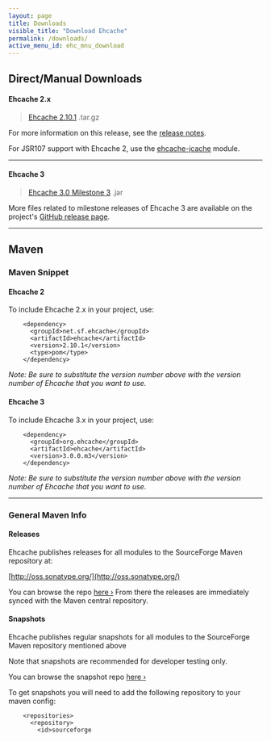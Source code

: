 ```yaml
---
layout: page
title: Downloads
visible_title: "Download Ehcache"
permalink: /downloads/
active_menu_id: ehc_mnu_download
---
```


## Direct/Manual Downloads


#### Ehcache 2.x

> [Ehcache 2.10.1](http://d2zwv9pap9ylyd.cloudfront.net/ehcache-2.10.1-distribution.tar.gz)  .tar.gz


For more information on this release, see the [release notes](http://www.terracotta.org/confluence/display/release/Home).

For JSR107 support with Ehcache 2, use the [ehcache-jcache](https://github.com/ehcache/ehcache-jcache/releases) module.

---

#### Ehcache 3

> [Ehcache 3.0 Milestone 3](https://github.com/ehcache/ehcache3/releases/download/v3.0.0.m3/ehcache-3.0.0.m3.jar) .jar

More files related to milestone releases of Ehcache 3 are available on the project's [GitHub release page](https://github.com/ehcache/ehcache3/releases).

---


## Maven

### Maven Snippet

#### Ehcache 2

To include Ehcache 2.x in your project, use:

<pre class="prettyprint highlight"><code class="language-xml" data-lang="xml">    &lt;dependency&gt;
      &lt;groupId&gt;net.sf.ehcache&lt;/groupId&gt;
      &lt;artifactId&gt;ehcache&lt;/artifactId&gt;
      &lt;version&gt;2.10.1&lt;/version&gt;
      &lt;type&gt;pom&lt;/type&gt;
    &lt;/dependency&gt;
</code></pre>

_Note: Be sure to substitute the version number above with the version number of Ehcache that you want to use._

#### Ehcache 3

To include Ehcache 3.x in your project, use:

<pre class="prettyprint highlight"><code class="language-xml" data-lang="xml">    &lt;dependency&gt;
      &lt;groupId&gt;org.ehcache&lt;/groupId&gt;
      &lt;artifactId&gt;ehcache&lt;/artifactId&gt;
      &lt;version&gt;3.0.0.m3&lt;/version&gt;
    &lt;/dependency&gt;
</code></pre>

_Note: Be sure to substitute the version number above with the version number of Ehcache that you want to use._

---

### General Maven Info

#### Releases

Ehcache publishes releases for all modules to the SourceForge Maven repository at:

[http://oss.sonatype.org/](http://oss.sonatype.org/)

You can browse the repo <a href="http://oss.sonatype.org/content/repositories/sourceforge-releases/net/sf/ehcache">here &rsaquo;</a>
From there the releases are immediately synced with the Maven central repository.

#### Snapshots

Ehcache publishes regular snapshots for all modules to the SourceForge Maven repository mentioned above

Note that snapshots are recommended for developer testing only.

You can browse the snapshot repo <a href="http://oss.sonatype.org/content/repositories/sourceforge-snapshots/net/sf/ehcache">here &rsaquo;</a>

To get snapshots you will need to add the following repository to your maven config:

<pre class="prettyprint highlight"><code class="language-xml" data-lang="xml">    &lt;repositories&gt;
      &lt;repository&gt;
        &lt;id&gt;sourceforge</id&gt;
        &lt;url&gt;http://oss.sonatype.org/content/groups/sourceforge/&lt;/url&gt;
        &lt;releases&gt;
          &lt;enabled&gt;true&lt;/enabled&gt;
        &lt;/releases&gt;
        &lt;snapshots&gt;
          &lt;enabled&gt;true&lt;/enabled&gt;
        &lt;/snapshots&gt;
      &lt;/repository&gt;
    ...
    &lt;/repositories&gt;
</code></pre>
